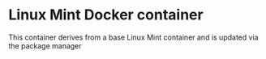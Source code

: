 # Linux Mint Docker container

This container derives from a base Linux Mint container and is updated via the package manager
